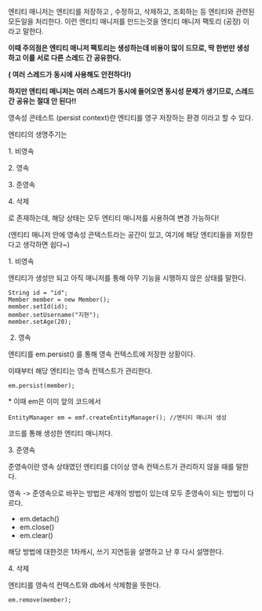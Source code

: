 엔티티 매니저는 엔티티를 저장하고 , 수정하고, 삭제하고, 조회하는 등 엔티티와 관련된 모든일을 처리한다. 이런 엔티티 매니저를 만드는것을 엔티티 매니저 팩토리 (공장) 이라고 말한다.

**이때 주의점은 엔티티 매니저 팩토리는 생성하는데 비용이 많이 드므로, 딱 한번만 생성하고 이를 서로 다른 스레드 간 공유한다.**

**( 여러 스레드가 동시에 사용해도 안전하다!)**

**하지만 엔티티 매니저는 여러 스레드가 동시에 들어오면 동시성 문제가 생기므로, 스레드간 공유는 절대 안 된다!!**

영속성 콘테스트 (persist context)란 엔티티를 영구 저장하는 환경 이라고 할 수 있다.

엔티티의 생명주기는

1\. 비영속

2\. 영속

3\. 준영속

4\. 삭제

로 존재하는데, 해당 상태는 모두 엔티티 매니저를 사용하여 변경 가능하다!

(엔티티 매니저 안에 영속성 콘텍스트라는 공간이 있고, 여기에 해당 엔티티들을 저장한다고 생각하면 쉽다~)

1\. 비영속

엔티티가 생성만 되고 아직 매니저를 통해 아무 기능을 시행하지 않은 상태를 말한다.

```
String id = "id";
Member member = new Member();
member.setId(id);
member.setUsername("지현");
member.setAge(20);
```

 2. 영속

엔티티를 em.persist() 를 통해 영속 컨텍스트에 저장한 상황이다. 

이때부터 해당 엔티티는 영속 컨텍스트가 관리한다.

```
em.persist(member);
```

\* 이때 em은 이미 앞의 코드에서

```
EntityManager em = emf.createEntityManager(); //엔티티 매니저 생성
```

코드를 통해 생성한 엔티티 매니저다.

3\. 준영속

준영속이란 영속 상태였던 엔티티를 더이상 영속 컨텍스트가 관리하지 않을 때를 말한다.

영속 -> 준영속으로 바꾸는 방법은 세개의 방법이 있는데 모두 준영속이 되는 방법이 다르다.

-   em.detach()
-   em.close()
-   em.clear()

해당 방법에 대한것은 1차캐시, 쓰기 지연등을 설명하고 난 후 다시 설명한다.

4\. 삭제

엔티티를 영속석 컨텍스트와 db에서 삭제함을 뜻한다.

```
em.remove(member);
```